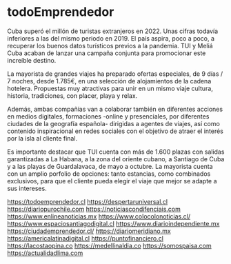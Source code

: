 # todoEmprendedor

Cuba superó el millón de turistas extranjeros en 2022. Unas cifras todavía inferiores a las del mismo periodo en 2019. El país aspira, poco a poco, a recuperar los buenos datos turísticos previos a la pandemia. TUI y Meliá Cuba acaban de lanzar una campaña conjunta para promocionar este increíble destino.

La mayorista de grandes viajes ha preparado ofertas especiales, de 9 días / 7 noches, desde 1.785€, en una selección de alojamientos de la cadena hotelera. Propuestas muy atractivas para unir en un mismo viaje cultura, historia, tradiciones, con placer, playa y relax.

Además, ambas compañías van a colaborar también en diferentes acciones en medios digitales, formaciones -online y presenciales, por diferentes ciudades de la geografía española- dirigidas a agentes de viajes, así como contenido inspiracional en redes sociales con el objetivo de atraer el interés por la isla al cliente final.

Es importante destacar que TUI cuenta con más de 1.600 plazas con salidas garantizadas a La Habana, a la zona del oriente cubano, a Santiago de Cuba y a las playas de Guardalavaca, de mayo a octubre. La mayorista cuenta con un amplio porfolio de opciones: tanto estancias, como combinados exclusivos, para que el cliente pueda elegir el viaje que mejor se adapte a sus intereses.

https://todoemprendedor.cl https://despertaruniversal.cl
https://diariopurochile.com https://noticiascondifenciais.com https://www.enlineanoticias.mx https://www.colocolonoticias.cl/ https://www.espaciosantiagodigital.cl https://www.diarioindependiente.mx https://ciudademprendedor.cl/ https://diariomeridiano.mx https://americalatinadigital.cl https://puntofinanciero.cl https://lacostaopina.co https://medellinaldia.co https://somospaisa.com https://actualidadlima.com
